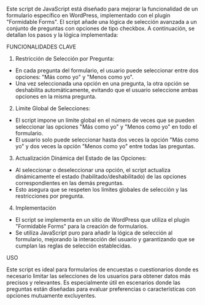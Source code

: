 Este script de JavaScript está diseñado para mejorar la funcionalidad de un formulario específico en WordPress, implementado con el plugin "Formidable Forms". El script añade una lógica de selección avanzada a un conjunto de preguntas con opciones de tipo checkbox. A continuación, se detallan los pasos y la lógica implementada:

FUNCIONALIDADES CLAVE

1. Restricción de Selección por Pregunta:

- En cada pregunta del formulario, el usuario puede seleccionar entre dos opciones: "Más como yo" y "Menos como yo".
- Una vez seleccionada una opción en una pregunta, la otra opción se deshabilita automáticamente, evitando que el usuario seleccione ambas opciones en la misma pregunta.
  
2. Límite Global de Selecciones:

- El script impone un límite global en el número de veces que se pueden seleccionar las opciones "Más como yo" y "Menos como yo" en todo el formulario.
- El usuario solo puede seleccionar hasta dos veces la opción "Más como yo" y dos veces la opción "Menos como yo" entre todas las preguntas.

3. Actualización Dinámica del Estado de las Opciones:

- Al seleccionar o deseleccionar una opción, el script actualiza dinámicamente el estado (habilitado/deshabilitado) de las opciones correspondientes en las demás preguntas.
- Esto asegura que se respeten los límites globales de selección y las restricciones por pregunta.

4. Implementación

- El script se implementa en un sitio de WordPress que utiliza el plugin "Formidable Forms" para la creación de formularios.
- Se utiliza JavaScript puro para añadir la lógica de selección al formulario, mejorando la interacción del usuario y garantizando que se cumplan las reglas de selección establecidas.

USO

Este script es ideal para formularios de encuestas o cuestionarios donde es necesario limitar las selecciones de los usuarios para obtener datos más precisos y relevantes. Es especialmente útil en escenarios donde las preguntas están diseñadas para evaluar preferencias o características con opciones mutuamente excluyentes.
